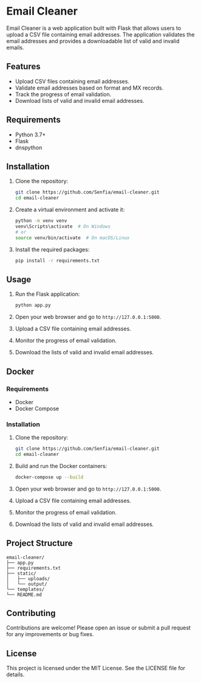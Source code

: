 # Email Cleaner

Email Cleaner is a web application built with Flask that allows users to upload a CSV file containing email addresses. The application validates the email addresses and provides a downloadable list of valid and invalid emails.

## Features

- Upload CSV files containing email addresses.
- Validate email addresses based on format and MX records.
- Track the progress of email validation.
- Download lists of valid and invalid email addresses.

## Requirements

- Python 3.7+
- Flask
- dnspython

## Installation

1. Clone the repository:

    ```bash
    git clone https://github.com/Senfia/email-cleaner.git
    cd email-cleaner
    ```

2. Create a virtual environment and activate it:

    ```bash
    python -m venv venv
    venv\Scripts\activate  # On Windows
    # or
    source venv/bin/activate  # On macOS/Linux
    ```

3. Install the required packages:

    ```bash
    pip install -r requirements.txt
    ```

## Usage

1. Run the Flask application:

    ```bash
    python app.py
    ```

2. Open your web browser and go to `http://127.0.0.1:5000`.

3. Upload a CSV file containing email addresses.

4. Monitor the progress of email validation.

5. Download the lists of valid and invalid email addresses.

## Docker

### Requirements

- Docker
- Docker Compose

### Installation

1. Clone the repository:

    ```bash
    git clone https://github.com/Senfia/email-cleaner.git
    cd email-cleaner
    ```

2. Build and run the Docker containers:

    ```bash
    docker-compose up --build
    ```

3. Open your web browser and go to `http://127.0.0.1:5000`.

4. Upload a CSV file containing email addresses.

5. Monitor the progress of email validation.

6. Download the lists of valid and invalid email addresses.

## Project Structure

```
email-cleaner/
├── app.py
├── requirements.txt
├── static/
│   ├── uploads/
│   └── output/
└── templates/
└── README.md
```

## Contributing

Contributions are welcome! Please open an issue or submit a pull request for any improvements or bug fixes.

## License

This project is licensed under the MIT License. See the LICENSE file for details.